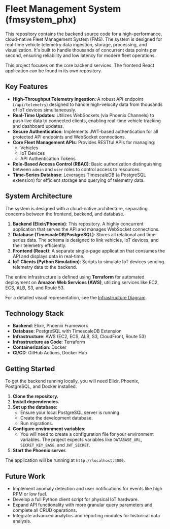 # Fleet Management System (fmsystem_phx)

This repository contains the backend source code for a high-performance, cloud-native Fleet Management System (FMS). The system is designed for real-time vehicle telemetry data ingestion, storage, processing, and visualization. It's built to handle thousands of concurrent data points per second, ensuring reliability and low latency for modern fleet operations.

This project focuses on the core backend services. The frontend React application can be found in its own repository.

## Key Features

* **High-Throughput Telemetry Ingestion**: A robust API endpoint (`/api/telemetry`) designed to handle high-velocity data from thousands of IoT devices simultaneously.
* **Real-Time Updates**: Utilizes WebSockets (via Phoenix Channels) to push live data to connected clients, enabling real-time vehicle tracking and dashboard updates.
* **Secure Authentication**: Implements JWT-based authentication for all protected API endpoints and WebSocket connections.
* **Core Fleet Management APIs**: Provides RESTful APIs for managing:
    * Vehicles
    * IoT Devices
    * API Authentication Tokens
* **Role-Based Access Control (RBAC)**: Basic authorization distinguishing between `admin` and `user` roles to control access to resources.
* **Time-Series Database**: Leverages TimescaleDB (a PostgreSQL extension) for efficient storage and querying of telemetry data.

## System Architecture

The system is designed with a cloud-native architecture, separating concerns between the frontend, backend, and database.

1.  **Backend (Elixir/Phoenix)**: This repository. A highly concurrent application that serves the API and manages WebSocket connections.
2.  **Database (TimescaleDB/PostgreSQL)**: Stores all relational and time-series data. The schema is designed to link vehicles, IoT devices, and their telemetry efficiently.
3.  **Frontend (React)**: A separate single-page application that consumes the API and displays data in real-time.
4.  **IoT Clients (Python Simulation)**: Scripts to simulate IoT devices sending telemetry data to the backend.

The entire infrastructure is defined using **Terraform** for automated deployment on **Amazon Web Services (AWS)**, utilizing services like EC2, ECS, ALB, S3, and Route 53.

For a detailed visual representation, see the [Infrastructure Diagram](infra_terraform/diagram/ec2_diagram.svg).

## Technology Stack

* **Backend**: Elixir, Phoenix Framework
* **Database**: PostgreSQL with TimescaleDB Extension
* **Infrastructure**: AWS (EC2, ECS, ALB, S3, CloudFront, Route 53)
* **Infrastructure as Code**: Terraform
* **Containerization**: Docker
* **CI/CD**: GitHub Actions, Docker Hub

## Getting Started

To get the backend running locally, you will need Elixir, Phoenix, PostgreSQL, and Docker installed.

1.  **Clone the repository.**
2.  **Install dependencies.**
3.  **Set up the database:**
    * Ensure your local PostgreSQL server is running.
    * Create the development database.
    * Run migrations.
4.  **Configure environment variables:**
    * You will need to create a configuration file for your environment variables. The project expects variables like `DATABASE_URL`, `SECRET_KEY_BASE`, and `JWT_SECRET`.
5.  **Start the Phoenix server.**

The application will be running at `http://localhost:4000`.

## Future Work

* Implement anomaly detection and user notifications for events like high RPM or low fuel.
* Develop a full Python client script for physical IoT hardware.
* Expand API functionality with more granular query parameters and complete all CRUD operations.
* Integrate advanced analytics and reporting modules for historical data analysis.